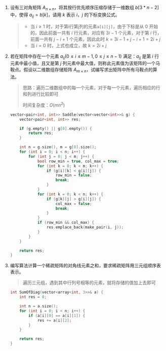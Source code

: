 1. 设有三对角矩阵 $A_{n\times n}$，将其按行优先顺序压缩存储于一维数组 $b[3*n-2]$ 中，使得 $a_{ij}=b[k]$，请用 $k$ 表示 $i$，$j$ 的下标变换公式。

    > - 当 $i \ge 1$ 时，对于第i行第j列的元素`a[i][j]`，由于下标是从 $0$ 开始的，因此前面一共有 $i$ 行元素，对应有 $3i-1$ 个元素，对于第 $i$ 行，前面一共有 $j-i+1$ 个元素，因此此时 $k=3i-1+j-i+1=2i+j$
    > - 当 $i=0$ 时，上式也成立，故 $k=2i+j$

2. 若在矩阵中存在一个元素 $a_{ij} (0\le i \le m-1, 0 \le j\le n-1)$ 满足：$a_{ij}$ 是第 $i$ 行元素中最小值，且又是第 $j$ 列元素中最大值，则称此元素值为该矩阵的一个马鞍点。假设以二维数组存储矩阵 $A_{m\times n}$，试编写求出矩阵中所有马鞍点的算法。

    > 思路：遍历二维数组中的每一个元素，对于每一个元素，遍历相应的行和列进行比较即可
    >
    > 时间复杂度：$O(mn^2)$

    ```c++
    vector<pair<int, int>> Saddle(vector<vector<int>>& g) {
        vector<pair<int, int>> res;
    
        if (g.empty() || g[0].empty()) {
            return res;
        }
    
        int n = g.size(), m = g[0].size();
        for (int i = 0; i < n; i++) {
            for (int j = 0; j < m; j++) {
                bool row_min = true, col_max = true;
                for (int k = 0; k < m; k++) {
                    if (g[i][k] < g[i][j]) {
                        row_min = false;
                        break;
                    }
                }
                for (int k = 0; k < n; k++) {
                    if (g[k][j] > g[i][j]) {
                        col_max = false;
                        break;
                    }
                }
                if (row_min && col_max) {
                    res.emplace_back(make_pair(i, j));
                }
            }
        }
    
        return res;
    }
    ```

3. 编写算法计算一个稀疏矩阵的对角线元素之和，要求稀疏矩阵用三元组顺序表表示。

    > 遍历三元组，遇到其中行列号相等的元素，就将存储的值加上去即可

    ```c++
    int SumOfDiag(vector<array<int, 3>>& a) {
        int res = 0;
    
        int n = a.size();
        for (int i = 0; i < n; i++) {
            if (a[i][0] == a[i][1]) {
                res += a[i][2];
            }
        }
    
        return res;
    }
    ```